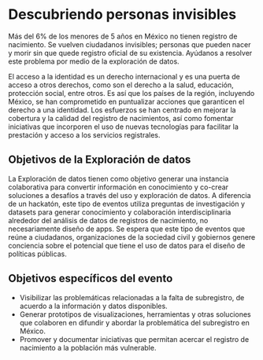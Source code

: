 # Descubriendo personas invisibles

Más del 6% de los menores de 5 años en México no tienen registro de nacimiento. Se vuelven ciudadanos invisibles; personas que pueden nacer y morir sin que quede registro oficial de su existencia.
Ayúdanos a resolver este problema por medio de la exploración de datos.

El acceso a la identidad es un derecho internacional y es una puerta de acceso a otros derechos, como son el derecho a la salud, educación, protección social, entre otros. Es así que los países de la región, incluyendo México, se han comprometido en puntualizar acciones que garanticen el derecho a una identidad. Los esfuerzos se han centrado en mejorar la cobertura y la calidad del registro de nacimientos, así como fomentar iniciativas que incorporen el uso de nuevas tecnologías para facilitar la prestación y acceso a los servicios registrales.

## Objetivos de la Exploración de datos

La Exploración de datos tienen como objetivo generar una instancia colaborativa para convertir información en conocimiento y co-crear soluciones a desafíos a través del uso y exploración de datos. A diferencia de un hackatón, este tipo de eventos utiliza preguntas de investigación y datasets para generar conocimiento y colaboración interdisciplinaria alrededor del análisis de datos de registros de nacimiento, no necesariamente diseño de apps. Se espera que este tipo de eventos que reúne a ciudadanos, organizaciones de la sociedad civil y gobiernos genere conciencia sobre el potencial que tiene el uso de datos para el diseño de políticas públicas.

## Objetivos específicos del evento

* Visibilizar las problemáticas relacionadas a la falta de subregistro, de acuerdo a la información y datos disponibles.
* Generar prototipos de visualizaciones, herramientas y otras soluciones que colaboren en difundir y abordar la problemática del subregistro en México.
* Promover y documentar iniciativas que permitan acercar el registro de nacimiento a la población más vulnerable.

